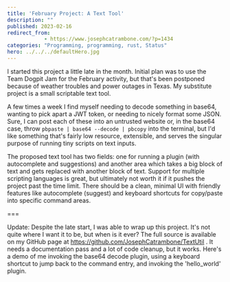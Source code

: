 ```yaml
---
title: 'February Project: A Text Tool'
description: ""
published: 2023-02-16
redirect_from: 
            - https://www.josephcatrambone.com/?p=1434
categories: "Programming, programming, rust, Status"
hero: ../../../defaultHero.jpg
---
```

<!-- wp:paragraph -->

I started this project a little late in the month. Initial plan was to use the Team Dogpit Jam for the February activity, but that's been postponed because of weather troubles and power outages in Texas. My substitute project is a small scriptable text tool.

<!-- /wp:paragraph -->

<!-- wp:paragraph -->

A few times a week I find myself needing to decode something in base64, wanting to pick apart a JWT token, or needing to nicely format some JSON. Sure, I can post each of these into an untrusted website or, in the base64 case, throw `pbpaste | base64 --decode | pbcopy` into the terminal, but I'd like something that's fairly low resource, extensible, and serves the singular purpose of running tiny scripts on text inputs.

<!-- /wp:paragraph -->

<!-- wp:paragraph -->

The proposed text tool has two fields: one for running a plugin (with autocomplete and suggestions) and another area which takes a big block of text and gets replaced with another block of text. Support for multiple scripting languages is great, but ultimately not worth it if it pushes the project past the time limit. There should be a clean, minimal UI with friendly features like autocomplete (suggest) and keyboard shortcuts for copy/paste into specific command areas.

<!-- /wp:paragraph -->

<!-- wp:paragraph -->

===

<!-- /wp:paragraph -->

<!-- wp:paragraph -->

Update: Despite the late start, I was able to wrap up this project. It's not quite where I want it to be, but when is it ever? The full source is available on my GitHub page at https://github.com/JosephCatrambone/TextUtil . It needs a documentation pass and a lot of code cleanup, but it works. Here's a demo of me invoking the base64 decode plugin, using a keyboard shortcut to jump back to the command entry, and invoking the 'hello_world' plugin.

<!-- /wp:paragraph -->

<!-- wp:video {"id":1435} -->

[](https://www.josephcatrambone.com/wp-content/uploads/textutil_app_2023-02-15_21-03-07.mp4)

<!-- /wp:video -->
